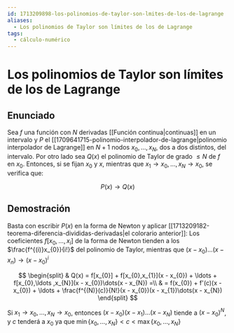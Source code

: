 ```yaml
---
id: 1713209898-los-polinomios-de-taylor-son-lmites-de-los-de-lagrange
aliases:
  - Los polinomios de Taylor son límites de los de Lagrange
tags:
  - cálculo-numérico
---
```


# Los polinomios de Taylor son límites de los de Lagrange

## Enunciado

Sea $f$ una función con $N$ derivadas [[Función continua|continuas]] en un intervalo y $P$ el [[1709641715-polinomio-interpolador-de-lagrange|polinomio interpolador de Lagrange]] en $N+1$ nodos $x_{0}, \ldots , x_{N}$, dos a dos distintos, del intervalo. Por otro lado sea $Q(x)$ el polinomio de Taylor de grado $\le N$ de $f$ en $x_{0}$. Entonces, si se fijan $x_{0}$ y $x$, mientras que $x_{1} \to x_{0}, \ldots, x_N \to x_{0}$, se verifica que:

$$
P(x) \to Q(x)
$$

## Demostración

Basta con escribir $P(x)$ en la forma de Newton y aplicar [[1713209182-teorema-diferencia-divididas-derivadas|el colorario anterior]]: Los coeficientes $f[x_{0},\ldots ,x_i]$ de la forma de Newton tienden a los $\frac{f^{(i)}x_{0}}{i!}$ del polinomio de Taylor, mientras que ${(x - x_0)\dots(x - x_n) \to (x - x_{0})^{i}}$

$$
\begin{split}
    & Q(x) = f[x_{0}] + f[x_{0},x_{1}](x - x_{0}) + \ldots + f[x_{0},\ldots ,x_{N}](x - x_{0})\dots(x - x_{N}) =\\
    & = f(x_{0}) + f'(c)(x - x_{0}) + \ldots + \frac{f^{(N)}(c)}{N!}(x - x_{0})(x - x_{1})\dots(x - x_{N})
\end{split}
$$

Si $x_{1} \to x_{0}, \ldots, x_N \to x_{0}$, entonces $(x-x_{0})(x-x_{1}) \dots (x - x_N)$ tiende a $(x - x_{0})^{N}$, y $c$ tenderá a $x_0$ ya que $\min\{x_0,\dots,x_N\} < c < \max\{x_0, \dots, x_N\}$

